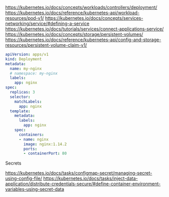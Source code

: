 https://kubernetes.io/docs/concepts/workloads/controllers/deployment/
https://kubernetes.io/docs/reference/kubernetes-api/workload-resources/pod-v1/
https://kubernetes.io/docs/concepts/services-networking/service/#defining-a-service
https://kubernetes.io/docs/tutorials/services/connect-applications-service/
https://kubernetes.io/docs/concepts/storage/persistent-volumes/
https://kubernetes.io/docs/reference/kubernetes-api/config-and-storage-resources/persistent-volume-claim-v1/


```yaml
apiVersion: apps/v1
kind: Deployment
metadata:
  name: my-nginx
  # namespace: my-nginx
  labels:
    app: nginx
spec:
  replicas: 3
  selector:
    matchLabels:
      app: nginx
  template:
    metadata:
      labels:
        app: nginx
    spec:
      containers:
      - name: nginx
        image: nginx:1.14.2
        ports:
        - containerPort: 80
```


Secrets

https://kubernetes.io/docs/tasks/configmap-secret/managing-secret-using-config-file/
https://kubernetes.io/docs/tasks/inject-data-application/distribute-credentials-secure/#define-container-environment-variables-using-secret-data
